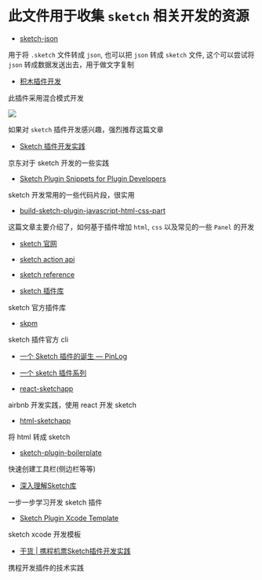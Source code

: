 # 此文件用于收集 `sketch` 相关开发的资源

+ [sketch-json](https://github.com/bukinoshita/sketch-json)

用于将 `.sketch` 文件转成 `json`, 也可以把 `json` 转成 `sketch` 文件, 这个可以尝试将 `json` 转成数据发送出去，用于做文字复制

+ [积木插件开发](https://zhuanlan.zhihu.com/p/142644167?utm_source=wechat_session&utm_medium=social&utm_oi=741363194710220800)

此插件采用混合模式开发

![](https://pic1.zhimg.com/80/v2-a33d9577ce97aca15a29ebea1017573c_720w.jpg)

如果对 `sketch` 插件开发感兴趣，强烈推荐这篇文章

+ [Sketch 插件开发实践](https://aotu.io/notes/2019/10/31/sketch-plugin/index.html)

京东对于 sketch 开发的一些实践

+ [Sketch Plugin Snippets for Plugin Developers](https://medium.com/sketch-app-sources/sketch-plugin-snippets-for-plugin-developers-e9e1d2ab6827#.a3xn6hth6)

sketch 开发常用的一些代码片段，很实用

+ [build-sketch-plugin-javascript-html-css-part](https://www.smashingmagazine.com/2019/07/build-sketch-plugin-javascript-html-css-part-1/)

这篇文章主要介绍了，如何基于插件增加 `html`, `css` 以及常见的一些 `Panel` 的开发

+ [sketch 官网](https://developer.sketch.com/plugins/publish-a-plugin)

+ [sketch action api](https://developer.sketch.com/reference/action/)

+ [sketch reference](https://developer.sketch.com/reference/api/#layer)

+ [sketch 插件库](https://github.com/sketchplugins/plugin-directory)

sketch 官方插件库

+ [skpm](https://github.com/skpm/skpm)

sketch 插件官方 cli

+ [一个 Sketch 插件的诞生 — PinLog](https://mp.weixin.qq.com/s/9jNfSdJkfLrc_7QwZLwSiw)

+ [一个 sketch 插件系列](https://medium.com/@marianomike/the-beginners-guide-to-writing-sketch-plugins-part-1-28a5e3f01c68)

+ [react-sketchapp](https://github.com/airbnb/react-sketchapp)

airbnb 开发实践，使用 react 开发 sketch

+ [html-sketchapp](https://github.com/html-sketchapp/html-sketchapp)

将 html 转成 sketch

+ [sketch-plugin-boilerplate](https://github.com/o2team/sketch-plugin-boilerplate)

快速创建工具栏(侧边栏等等)

+ [深入理解Sketch库](https://ashung.github.io/posts/deep-into-sketch-library-part-1.html)

一步一步学习开发 sketch 插件

+ [Sketch Plugin Xcode Template](https://blog.magicsketch.io/sketch-plugin-xcode-template-c8236a6f7fff)

sketch xcode 开发模板

+ [干货 | 携程机票Sketch插件开发实践](https://blog.csdn.net/nx2xjbur4jg8ef80l1k/article/details/92854864)

携程开发插件的技术实践